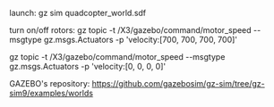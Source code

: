 launch: gz sim quadcopter_world.sdf

turn on/off rotors:
gz topic -t /X3/gazebo/command/motor_speed --msgtype gz.msgs.Actuators -p 'velocity:[700, 700, 700, 700]'

gz topic -t /X3/gazebo/command/motor_speed --msgtype gz.msgs.Actuators -p 'velocity:[0, 0, 0, 0]'



GAZEBO's repository:
https://github.com/gazebosim/gz-sim/tree/gz-sim9/examples/worlds